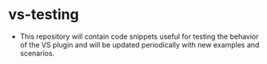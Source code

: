 # vs-testing

- This repository will contain code snippets useful for testing the behavior of the VS plugin and will be updated periodically with new examples and scenarios.
